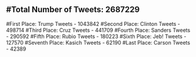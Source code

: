 #Total Number of Tweets: 2687229 
---
#First Place: Trump Tweets - 1043842
#Second Place: Clinton Tweets - 498714
#Third Place: Cruz Tweets - 441709
#Fourth Place: Sanders Tweets - 290592
#Fifth Place: Rubio Tweets - 180223
#Sixth Place: Jeb! Tweets - 127570
#Seventh Place: Kasich Tweets - 62190
#Last Place: Carson Tweets - 42389
